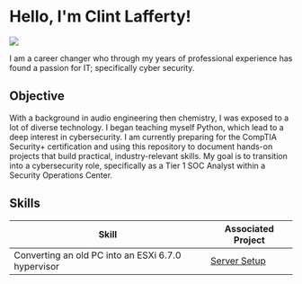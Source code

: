 # Hello, I'm Clint Lafferty!
<a href="https://www.linkedin.com/in/clint-lafferty-339230284/"><img src="https://img.shields.io/badge/-LinkedIn-0072b1?&style=for-the-badge&logo=linkedin&logoColor=white" /></a>

I am a career changer who through my years of professional experience has found a passion for IT; specifically cyber security.

## Objective

With a background in audio engineering then chemistry, I was exposed to a lot of diverse technology. I began teaching myself Python, which lead to a deep interest in cybersecurity. I am currently preparing for the CompTIA Security+ certification and using this repository to document hands-on projects that build practical, industry-relevant skills. My goal is to transition into a cybersecurity role, specifically as a Tier 1 SOC Analyst within a Security Operations Center.

## Skills

| Skill                                         | Associated Project         |
|-----------------------------------------------|----------------------------|
| Converting an old PC into an ESXi 6.7.0 hypervisor        | <a href="https://github.com/clint-lafferty/Home-Server-Homelab-Setup">Server Setup</a>|
